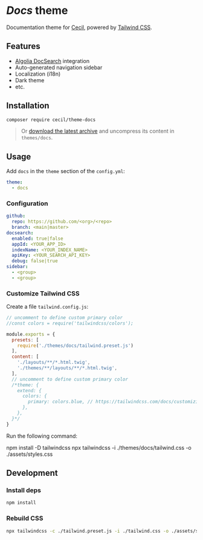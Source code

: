 # _Docs_ theme

Documentation theme for [Cecil](https://cecil.app), powered by [Tailwind CSS](https://tailwindcss.com).

## Features

- [Algolia DocSearch](https://docsearch.algolia.com) integration
- Auto-generated navigation sidebar
- Localization (i18n)
- Dark theme
- etc.

## Installation

```bash
composer require cecil/theme-docs
```

> Or [download the latest archive](https://github.com/Cecilapp/theme-docs/releases/latest/) and uncompress its content in `themes/docs`.

## Usage

Add `docs` in the `theme` section of the `config.yml`:

```yaml
theme:
  - docs
```

### Configuration

```yaml
github:
  repo: https://github.com/<org>/<repo>
  branch: <main|master>
docsearch:
  enabled: true|false
  appId: <YOUR_APP_ID>
  indexName: <YOUR_INDEX_NAME>
  apiKey: <YOUR_SEARCH_API_KEY>
  debug: false|true
sidebar:
  - <group>
  - <group>
```

### Customize Tailwind CSS

Create a file `tailwind.config.js`:

```javascript
// uncomment to define custom primary color
//const colors = require('tailwindcss/colors');

module.exports = {
  presets: [
    require('./themes/docs/tailwind.preset.js')
  ],
  content: [
    './layouts/**/*.html.twig',
    './themes/**/layouts/**/*.html.twig',
  ],
  // uncomment to define custom primary color
  /*theme: {
    extend: {
      colors: {
        primary: colors.blue, // https://tailwindcss.com/docs/customizing-colors
      },
    },
  }*/
}
```

Run the following command:

npm install -D tailwindcss
npx tailwindcss -i ./themes/docs/tailwind.css -o ./assets/styles.css

## Development

### Install deps

```bash
npm install
```

### Rebuild CSS

```bash
npx tailwindcss -c ./tailwind.preset.js -i ./tailwind.css -o ./assets/styles.css
```
